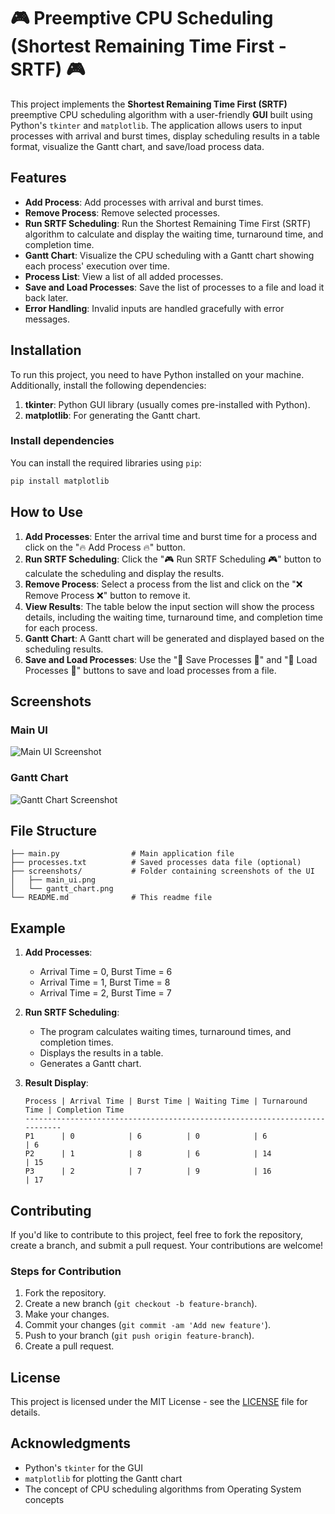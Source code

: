 
# 🎮 Preemptive CPU Scheduling (Shortest Remaining Time First - SRTF) 🎮

This project implements the **Shortest Remaining Time First (SRTF)** preemptive CPU scheduling algorithm with a user-friendly **GUI** built using Python's `tkinter` and `matplotlib`. The application allows users to input processes with arrival and burst times, display scheduling results in a table format, visualize the Gantt chart, and save/load process data.

## Features

- **Add Process**: Add processes with arrival and burst times.
- **Remove Process**: Remove selected processes.
- **Run SRTF Scheduling**: Run the Shortest Remaining Time First (SRTF) algorithm to calculate and display the waiting time, turnaround time, and completion time.
- **Gantt Chart**: Visualize the CPU scheduling with a Gantt chart showing each process' execution over time.
- **Process List**: View a list of all added processes.
- **Save and Load Processes**: Save the list of processes to a file and load it back later.
- **Error Handling**: Invalid inputs are handled gracefully with error messages.

## Installation

To run this project, you need to have Python installed on your machine. Additionally, install the following dependencies:

1. **tkinter**: Python GUI library (usually comes pre-installed with Python).
2. **matplotlib**: For generating the Gantt chart.

### Install dependencies

You can install the required libraries using `pip`:

```bash
pip install matplotlib
```

## How to Use

1. **Add Processes**: Enter the arrival time and burst time for a process and click on the "🔥 Add Process 🔥" button.
2. **Run SRTF Scheduling**: Click the "🎮 Run SRTF Scheduling 🎮" button to calculate the scheduling and display the results.
3. **Remove Process**: Select a process from the list and click on the "❌ Remove Process ❌" button to remove it.
4. **View Results**: The table below the input section will show the process details, including the waiting time, turnaround time, and completion time for each process.
5. **Gantt Chart**: A Gantt chart will be generated and displayed based on the scheduling results.
6. **Save and Load Processes**: Use the "💾 Save Processes 💾" and "📂 Load Processes 📂" buttons to save and load processes from a file.

## Screenshots

### Main UI

![Main UI Screenshot](./screenshots/main_ui.png)

### Gantt Chart

![Gantt Chart Screenshot](./screenshots/gantt_chart.png)

## File Structure

```
├── main.py                # Main application file
├── processes.txt          # Saved processes data file (optional)
├── screenshots/           # Folder containing screenshots of the UI
│   ├── main_ui.png
│   └── gantt_chart.png
└── README.md              # This readme file
```

## Example

1. **Add Processes**:
   - Arrival Time = 0, Burst Time = 6
   - Arrival Time = 1, Burst Time = 8
   - Arrival Time = 2, Burst Time = 7

2. **Run SRTF Scheduling**:
   - The program calculates waiting times, turnaround times, and completion times.
   - Displays the results in a table.
   - Generates a Gantt chart.

3. **Result Display**:
   ```
   Process | Arrival Time | Burst Time | Waiting Time | Turnaround Time | Completion Time
   ---------------------------------------------------------------------------
   P1      | 0            | 6          | 0            | 6               | 6
   P2      | 1            | 8          | 6            | 14              | 15
   P3      | 2            | 7          | 9            | 16              | 17
   ```

## Contributing

If you'd like to contribute to this project, feel free to fork the repository, create a branch, and submit a pull request. Your contributions are welcome!

### Steps for Contribution

1. Fork the repository.
2. Create a new branch (`git checkout -b feature-branch`).
3. Make your changes.
4. Commit your changes (`git commit -am 'Add new feature'`).
5. Push to your branch (`git push origin feature-branch`).
6. Create a pull request.

## License

This project is licensed under the MIT License - see the [LICENSE](LICENSE) file for details.

## Acknowledgments

- Python's `tkinter` for the GUI
- `matplotlib` for plotting the Gantt chart
- The concept of CPU scheduling algorithms from Operating System concepts

